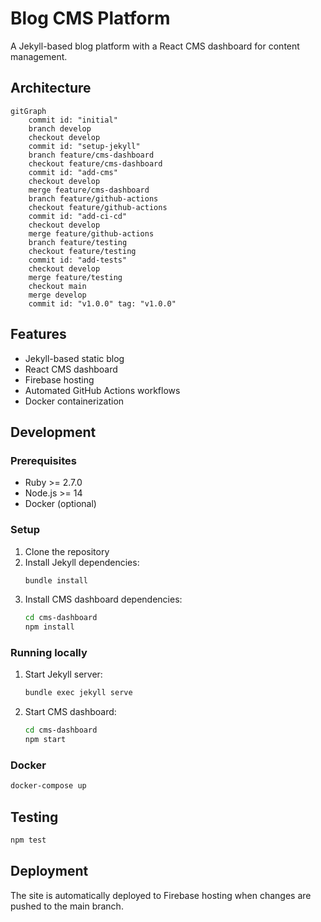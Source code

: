 # Blog CMS Platform

A Jekyll-based blog platform with a React CMS dashboard for content management.

## Architecture

```mermaid
gitGraph
    commit id: "initial"
    branch develop
    checkout develop
    commit id: "setup-jekyll"
    branch feature/cms-dashboard
    checkout feature/cms-dashboard
    commit id: "add-cms"
    checkout develop
    merge feature/cms-dashboard
    branch feature/github-actions
    checkout feature/github-actions
    commit id: "add-ci-cd"
    checkout develop
    merge feature/github-actions
    branch feature/testing
    checkout feature/testing
    commit id: "add-tests"
    checkout develop
    merge feature/testing
    checkout main
    merge develop
    commit id: "v1.0.0" tag: "v1.0.0"
```

## Features

- Jekyll-based static blog
- React CMS dashboard
- Firebase hosting
- Automated GitHub Actions workflows
- Docker containerization

## Development

### Prerequisites

- Ruby >= 2.7.0
- Node.js >= 14
- Docker (optional)

### Setup

1. Clone the repository
2. Install Jekyll dependencies:
   ```bash
   bundle install
   ```
3. Install CMS dashboard dependencies:
   ```bash
   cd cms-dashboard
   npm install
   ```

### Running locally

1. Start Jekyll server:
   ```bash
   bundle exec jekyll serve
   ```
2. Start CMS dashboard:
   ```bash
   cd cms-dashboard
   npm start
   ```

### Docker

```bash
docker-compose up
```

## Testing

```bash
npm test
```

## Deployment

The site is automatically deployed to Firebase hosting when changes are pushed to the main branch.

